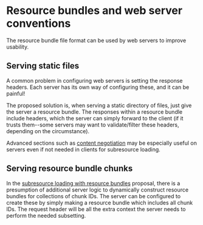 # Resource bundles and web server conventions

The resource bundle file format can be used by web servers to improve usability.

## Serving static files

A common problem in configuring web servers is setting the response headers. Each server has its own way of configuring these, and it can be painful!

The proposed solution is, when serving a static directory of files, just give the server a resource bundle. The responses within a resource bundle include headers, which the server can simply forward to the client (if it trusts them--some servers may want to validate/filter these headers, depending on the circumstance).

Advanced sections such as [content negotiation](./bundle-format.md#content-negotiation) may be especially useful on servers even if not needed in clients for subresource loading.

## Serving resource bundle chunks

In the [subresource loading with resource bundles](https://github.com/littledan/resource-bundles/blob/main/subresource-loading.md) proposal, there is a presumption of additional server logic to dynamically construct resource bundles for collections of chunk IDs. The server can be configured to create these by simply making a resource bundle which includes all chunk IDs. The request header will be all the extra context the server needs to perform the needed subsetting.

